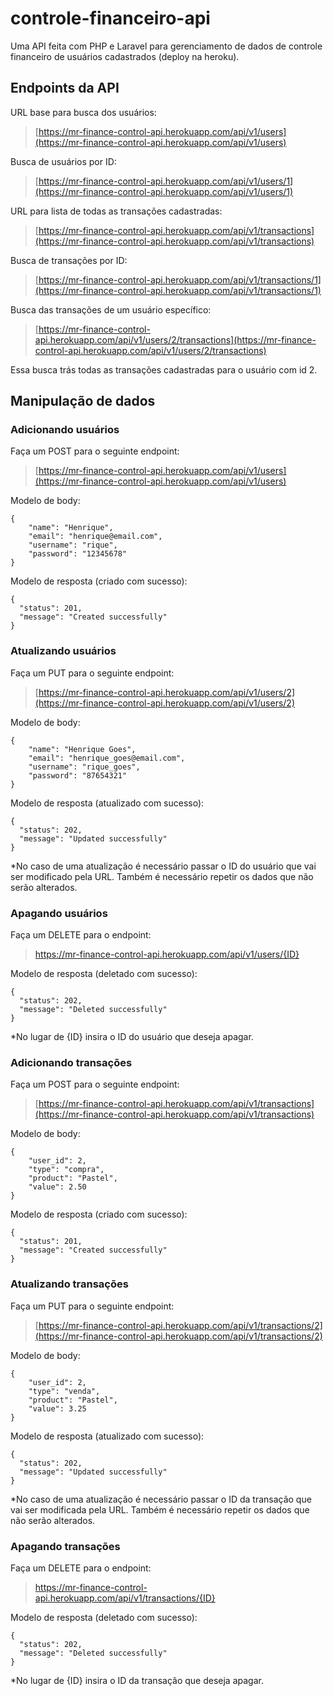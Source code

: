 # controle-financeiro-api

Uma API feita com PHP e Laravel para gerenciamento de dados de controle financeiro de usuários cadastrados (deploy na heroku).

## Endpoints da API

URL base para busca dos usuários:
>[https://mr-finance-control-api.herokuapp.com/api/v1/users](https://mr-finance-control-api.herokuapp.com/api/v1/users)

Busca de usuários por ID:
>[https://mr-finance-control-api.herokuapp.com/api/v1/users/1](https://mr-finance-control-api.herokuapp.com/api/v1/users/1)

URL para lista de todas as transações cadastradas:
>[https://mr-finance-control-api.herokuapp.com/api/v1/transactions](https://mr-finance-control-api.herokuapp.com/api/v1/transactions)

Busca de transações por ID:
>[https://mr-finance-control-api.herokuapp.com/api/v1/transactions/1](https://mr-finance-control-api.herokuapp.com/api/v1/transactions/1)

Busca das transações de um usuário específico:
>[https://mr-finance-control-api.herokuapp.com/api/v1/users/2/transactions](https://mr-finance-control-api.herokuapp.com/api/v1/users/2/transactions)

Essa busca trás todas as transações cadastradas para o usuário com id 2.

## Manipulação de dados

### Adicionando usuários

Faça um POST para o seguinte endpoint:
>[https://mr-finance-control-api.herokuapp.com/api/v1/users](https://mr-finance-control-api.herokuapp.com/api/v1/users)

Modelo de body:
```
{
    "name": "Henrique",
    "email": "henrique@email.com",
    "username": "rique",
    "password": "12345678"
}
```

Modelo de resposta (criado com sucesso):
```
{
  "status": 201,
  "message": "Created successfully"
}
```

### Atualizando usuários

Faça um PUT para o seguinte endpoint:
>[https://mr-finance-control-api.herokuapp.com/api/v1/users/2](https://mr-finance-control-api.herokuapp.com/api/v1/users/2)

Modelo de body:
```
{
    "name": "Henrique Goes",
    "email": "henrique_goes@email.com",
    "username": "rique_goes",
    "password": "87654321"
}
```

Modelo de resposta (atualizado com sucesso):
```
{
  "status": 202,
  "message": "Updated successfully"
}
```

*No caso de uma atualização é necessário passar o ID do usuário que vai ser modificado pela URL. Também é necessário repetir os dados que não serão alterados.

### Apagando usuários

Faça um DELETE para o endpoint:
>https://mr-finance-control-api.herokuapp.com/api/v1/users/{ID}

Modelo de resposta (deletado com sucesso):
```
{
  "status": 202,
  "message": "Deleted successfully"
}
```

*No lugar de {ID} insira o ID do usuário que deseja apagar.

### Adicionando transações

Faça um POST para o seguinte endpoint:
>[https://mr-finance-control-api.herokuapp.com/api/v1/transactions](https://mr-finance-control-api.herokuapp.com/api/v1/transactions)

Modelo de body:
```
{
    "user_id": 2,
    "type": "compra",
    "product": "Pastel",
    "value": 2.50
}
```

Modelo de resposta (criado com sucesso):
```
{
  "status": 201,
  "message": "Created successfully"
}
```

### Atualizando transações

Faça um PUT para o seguinte endpoint:
>[https://mr-finance-control-api.herokuapp.com/api/v1/transactions/2](https://mr-finance-control-api.herokuapp.com/api/v1/transactions/2)

Modelo de body:
```
{
    "user_id": 2,
    "type": "venda",
    "product": "Pastel",
    "value": 3.25
}
```

Modelo de resposta (atualizado com sucesso):
```
{
  "status": 202,
  "message": "Updated successfully"
}
```

*No caso de uma atualização é necessário passar o ID da transação que vai ser modificada pela URL. Também é necessário repetir os dados que não serão alterados.

### Apagando transações

Faça um DELETE para o endpoint:
>https://mr-finance-control-api.herokuapp.com/api/v1/transactions/{ID}

Modelo de resposta (deletado com sucesso):
```
{
  "status": 202,
  "message": "Deleted successfully"
}
```

*No lugar de {ID} insira o ID da transação que deseja apagar.
